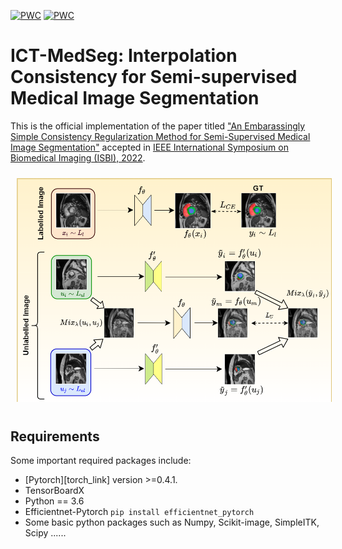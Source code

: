 [![PWC](https://img.shields.io/endpoint.svg?url=https://paperswithcode.com/badge/an-embarrassingly-simple-consistency/semi-supervised-medical-image-segmentation-on-1)](https://paperswithcode.com/sota/semi-supervised-medical-image-segmentation-on-1?p=an-embarrassingly-simple-consistency)
[![PWC](https://img.shields.io/endpoint.svg?url=https://paperswithcode.com/badge/an-embarrassingly-simple-consistency/semi-supervised-medical-image-segmentation-on)](https://paperswithcode.com/sota/semi-supervised-medical-image-segmentation-on?p=an-embarrassingly-simple-consistency)
# ICT-MedSeg: Interpolation Consistency for Semi-supervised Medical Image Segmentation
This is the official implementation of the paper titled ["An Embarassingly Simple Consistency Regularization Method for Semi-Supervised Medical Image Segmentation"](https://arxiv.org/abs/2202.00677) accepted in [IEEE International Symposium on Biomedical Imaging (ISBI), 2022](https://biomedicalimaging.org/2022/).

<img src="/ICT-MedSeg-Overall.png" style="margin: 10px;">

## Requirements
Some important required packages include:
* [Pytorch][torch_link] version >=0.4.1.
* TensorBoardX
* Python == 3.6 
* Efficientnet-Pytorch `pip install efficientnet_pytorch`
* Some basic python packages such as Numpy, Scikit-image, SimpleITK, Scipy ......


